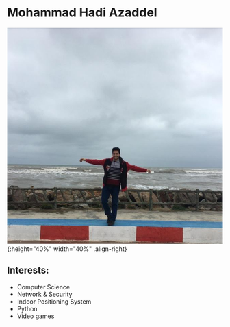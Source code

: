 # Mohammad Hadi Azaddel

![Me!](./static/me.jpg){:height="40%" width="40%" .align-right}
 

Interests:
-----------------
- Computer Science
- Network & Security
- Indoor Positioning System
- Python
- Video games


